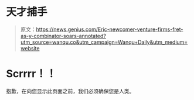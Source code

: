# 天才捕手

> 原文：<https://news.genius.com/Eric-newcomer-venture-firms-fret-as-y-combinator-soars-annotated?utm_source=wanqu.co&utm_campaign=Wanqu+Daily&utm_medium=website>

# Scrrrr！！

抱歉，在向您显示此页面之前，我们必须确保您是人类。
